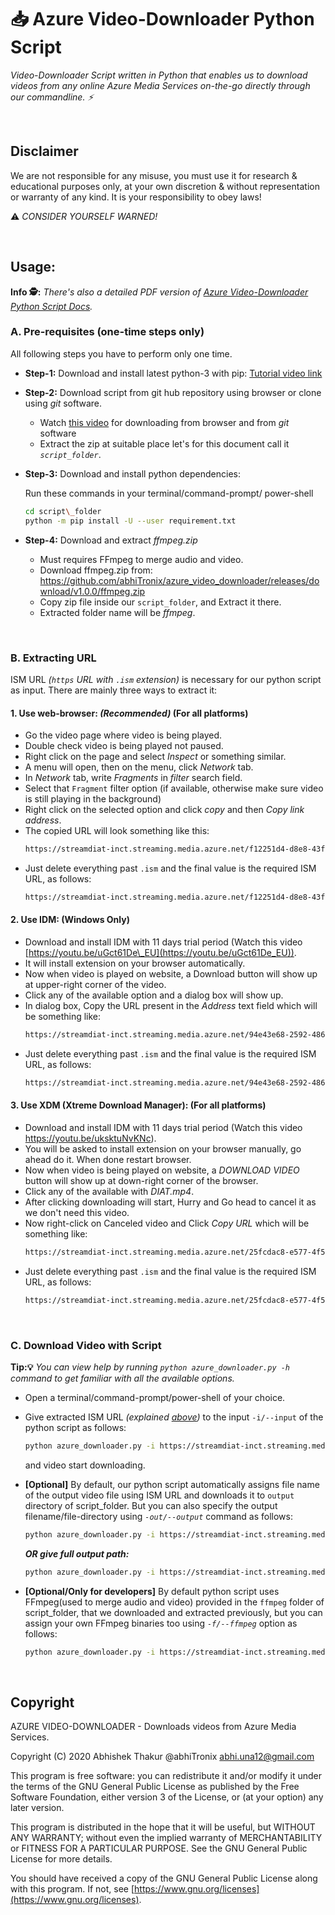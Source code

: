 # :inbox_tray: Azure Video-Downloader Python Script

_Video-Downloader Script written in Python that enables us to download videos from any online Azure Media Services on-the-go directly through our commandline. ⚡️_  

&nbsp;

## Disclaimer


We are not responsible for any misuse, you must use it for research & educational purposes only, at your own discretion & without representation or warranty of any kind. It is your responsibility to obey laws!

:warning: _CONSIDER YOURSELF WARNED!_

&emsp;

## Usage:

**Info 🕵️:** _There's also a detailed PDF version of [Azure Video-Downloader Python Script Docs](https://github.com/abhiTronix/azure_video_downloader/releases/download/v1.0.0/Azure.Downloader.Guide.v2.pdf)._

### A. Pre-requisites (one-time steps only)

All following steps you have to perform only one time.

- **Step-1:** Download and install latest python-3 with pip: [Tutorial video link](https://youtu.be/oNLhg29aykc)
- **Step-2:** Download script from git hub repository using browser or clone using _git_ software.
  - Watch [this video](https://youtu.be/X5e3xQBeqf8%20) for downloading from browser and from _git_ software
  - Extract the zip at suitable place let's for this document call it _`script_folder`_.
- **Step-3:** Download and install python dependencies:

  Run these commands in your terminal/command-prompt/ power-shell
  
  ```sh
  cd script\_folder
  python -m pip install -U --user requirement.txt
  ```
- **Step-4:** Download and extract _ffmpeg.zip_

  - Must requires FFmpeg to merge audio and video.
  - Download ffmpeg.zip from: https://github.com/abhiTronix/azure_video_downloader/releases/download/v1.0.0/ffmpeg.zip
  - Copy zip file inside our `script_folder`, and Extract it there.
  - Extracted folder name will be _ffmpeg_.

&emsp;

### B. Extracting URL

ISM URL _(`https` URL with `.ism` extension)_ is necessary for our python script as input. There are mainly three ways to extract it:

#### 1. Use web-browser: _(Recommended)_ (For all platforms)

- Go the video page where video is being played.
- Double check video is being played not paused.
- Right click on the page and select _Inspect_ or something similar.
- A menu will open, then on the menu, click _Network_ tab.
- In _Network_ tab, write _Fragments_ in _filter_ search field.
- Select that `Fragment` filter option (if available, otherwise make sure video is still playing in the background)
- Right click on the selected option and click _copy_ and then _Copy link address_.
- The copied URL will look something like this:
  ```sh
  https://streamdiat-inct.streaming.media.azure.net/f12251d4-d8e8-43f1-8202-737f7a186b34/Overview%20of%20AI%20ML.ism/QualityLevels(551000)/Fragments(video=360000000,format=mpd-time-csf)
  ```
- Just delete everything past `.ism` and the final value is the required ISM URL, as follows:
  ```sh
  https://streamdiat-inct.streaming.media.azure.net/f12251d4-d8e8-43f1-8202-737f7a186b34/Overview%20of%20AI%20ML.ism
  ```

#### 2. Use IDM: (Windows Only)

- Download and install IDM with 11 days trial period (Watch this video [https://youtu.be/uGct61De\_EU](https://youtu.be/uGct61De_EU)).
- It will install extension on your browser automatically.
- Now when video is played on website, a Download button will show up at upper-right corner of the video.
- Click any of the available option and a dialog box will show up.
- In dialog box, Copy the URL present in the _Address_ text field which will be something like:
  ```sh
  https://streamdiat-inct.streaming.media.azure.net/94e43e68-2592-4866-95d7-52b587e41a9f/Feature%20Engineering%20Dimensionali.ism/manifest(format=mpd-time-csf)&selected_id=1_V_video_4
  ```
- Just delete everything past `.ism` and the final value is the required ISM URL, as follows:
  ```sh
  https://streamdiat-inct.streaming.media.azure.net/94e43e68-2592-4866-95d7-52b587e41a9f/Feature%20Engineering%20Dimensionali.ism
  ```

#### 3. Use XDM (Xtreme Download Manager): (For all platforms)

- Download and install IDM with 11 days trial period (Watch this video https://youtu.be/uksktuNvKNc).
- You will be asked to install extension on your browser manually, go ahead do it. When done restart browser.
- Now when video is being played on website, a _DOWNLOAD VIDEO_ button will show up at down-right corner of the browser.
- Click any of the available with _DIAT.mp4_.
- After clicking downloading will start, Hurry and Go head to cancel it as we don&#39;t need this video.
- Now right-click on Canceled video and Click _Copy URL_ which will be something like:
  ```sh
  https://streamdiat-inct.streaming.media.azure.net/25fcdac8-e577-4f59-acf9-8921887b4159/AI_W1_Bayesian%20Learning%20Part-1.ism/QualityLevels(1880000)/Fragments(video=60000000,format=mpd-time-csf)
  ```
- Just delete everything past `.ism` and the final value is the required ISM URL, as follows:
  ```sh
  https://streamdiat-inct.streaming.media.azure.net/25fcdac8-e577-4f59-acf9-8921887b4159/AI_W1_Bayesian%20Learning%20Part-1.ism
  ```

&emsp;

### C. Download Video with Script

**Tip:💡** _You can view help by running `python azure_downloader.py -h` command to get familiar with all the available options._

- Open a terminal/command-prompt/power-shell of your choice.
- Give extracted ISM URL _(explained [above](#b-extracting-url))_ to the input `-i/--input` of the python script as follows:
  ```sh
  python azure_downloader.py -i https://streamdiat-inct.streaming.media.azure.net/f12251d4-d8e8-43f1-8202-737f7a186b34/Overview%20of%20AI%20ML.ism
  ```
  and video start downloading.

- **[Optional]** By default, our python script automatically assigns file name of the output video file using ISM URL and downloads it to `output` directory of script\_folder. But you can also specify the output filename/file-directory using _`-out/--output`_ command as follows:
  ```sh
  python azure_downloader.py -i https://streamdiat-inct.streaming.media.azure.net/f12251d4-d8e8-43f1-8202-737f7a186b34/Overview%20of%20AI%20ML.ism -o Overview.mp4
  ```

  ***OR give full output path:***

  ```sh 
  python azure_downloader.py -i https://streamdiat-inct.streaming.media.azure.net/f12251d4-d8e8-43f1-8202-737f7a186b34/Overview%20of%20AI%20ML.ism%20 -o C:/Overview.mp4
  ```
- **[Optional/Only for developers]** By default python script uses FFmpeg(used to merge audio and video) provided in the `ffmpeg` folder of script\_folder, that we downloaded and extracted previously, but you can assign your own FFmpeg binaries too using _`-f/--ffmpeg`_ option as follows:
  ```sh
  python azure_downloader.py -i https://streamdiat-inct.streaming.media.azure.net/f12251d4-d8e8-43f1-8202-737f7a186b34/Overview%20of%20AI%20ML.ism -o Overview.mp4 -f C:/ffmpeg/bin/ffmpeg.exe
  ```

&nbsp;

## Copyright

AZURE VIDEO-DOWNLOADER - Downloads videos from Azure Media Services.

Copyright (C) 2020 Abhishek Thakur @abhiTronix abhi.una12@gmail.com

This program is free software: you can redistribute it and/or modify it under the terms of the GNU General Public License as published by the Free Software Foundation, either version 3 of the License, or (at your option) any later version.

This program is distributed in the hope that it will be useful, but WITHOUT ANY WARRANTY; without even the implied warranty of MERCHANTABILITY or FITNESS FOR A PARTICULAR PURPOSE. See the GNU General Public License for more details.

You should have received a copy of the GNU General Public License along with this program. If not, see [https://www.gnu.org/licenses](https://www.gnu.org/licenses).

&nbsp;
